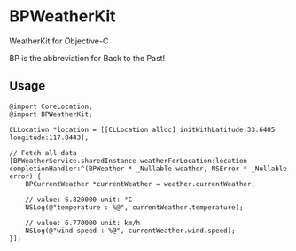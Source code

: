 # BPWeatherKit

WeatherKit for Objective-C

BP is the abbreviation for Back to the Past!

## Usage

```objc
@import CoreLocation;
@import BPWeatherKit;

CLLocation *location = [[CLLocation alloc] initWithLatitude:33.6405 longitude:117.8443];

// Fetch all data
[BPWeatherService.sharedInstance weatherForLocation:location completionHandler:^(BPWeather * _Nullable weather, NSError * _Nullable error) {
    BPCurrentWeather *currentWeather = weather.currentWeather;
    
    // value: 6.820000 unit: °C
    NSLog(@"temperature : %@", currentWeather.temperature);
    
    // value: 6.770000 unit: km/h
    NSLog(@"wind speed : %@", currentWeather.wind.speed);
}];
```

